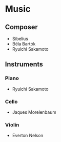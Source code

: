 # Music #

## Composer ##

- Sibelius
- Béla Bartók
- Ryuichi Sakamoto

## Instruments ##

### Piano ###

- Ryuichi Sakamoto

### Cello ###

- Jaques Morelenbaum

### Violin ###

- Everton Nelson
